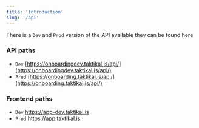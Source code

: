 ```yaml
---
title: 'Introduction'
slug: '/api'
---
```


There is a `Dev` and `Prod` version of the API available they can be found here

### API paths

- `Dev`
  [https://onboardingdev.taktikal.is/api/](https://onboardingdev.taktikal.is/api/)
- `Prod`
  [https://onboarding.taktikal.is/api/](https://onboarding.taktikal.is/api/)

### Frontend paths

- `Dev` https://app-dev.taktikal.is
- `Prod` https://app.taktikal.is
